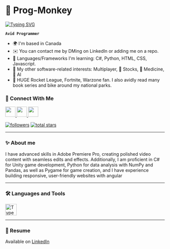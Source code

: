 # 🚀 Prog-Monkey

<a href="https://git.io/typing-svg"><img src="https://readme-typing-svg.demolab.com?font=Fira+Code&duration=2000&pause=1000&color=00E0E5&random=false&width=435&lines=%F0%9F%92%A1+Innovate.;%E2%9C%A8+Inspire.;%F0%9F%94%A5+Ignite." alt="Typing SVG" /></a>

**`Avid Programmer`**

* 🌍 I'm based in Canada
* ✉️ You can contact me by DMing on LinkedIn or adding me on a repo.
* 🧠 Languages/Frameworks I'm learning: C#, Python, HTML, CSS, Javascript.
* 🤔 My other software-related interests: Multiplayer, 🧩 Stocks, 🧪 Medicine, 🤖 AI
* 🎉 HUGE Rocket League, Fortnite, Warzone fan. I also avidly read many book series and bike around my national parks.

### 🔗 Connect With Me

<p align="left">
    <a href="https://www.github.com/Prog-Monkey" target="_blank" rel="noreferrer"> <picture> <source media="(prefers-color-scheme: dark)" srcset="https://raw.githubusercontent.com/danielcranney/readme-generator/main/public/icons/socials/github-dark.svg" /> <source media="(prefers-color-scheme: light)" srcset="https://raw.githubusercontent.com/danielcranney/readme-generator/main/public/icons/socials/github.svg" /> <img src="https://raw.githubusercontent.com/danielcranney/readme-generator/main/public/icons/socials/github.svg" width="32" height="32" /> </picture> </a>
    <a href="https://www.instagram.com/ikcode_Prog-Monkey" target="_blank" rel="noreferrer"> <picture> <source media="(prefers-color-scheme: dark)" srcset="https://raw.githubusercontent.com/danielcranney/readme-generator/main/public/icons/socials/instagram.svg" /> <source media="(prefers-color-scheme: light)" srcset="https://raw.githubusercontent.com/danielcranney/readme-generator/main/public/icons/socials/instagram.svg" /> <img src="https://raw.githubusercontent.com/danielcranney/readme-generator/main/public/icons/socials/instagram.svg" width="32" height="32" /> </picture> </a>
    <a href="https://www.linkedin.com/in/ikcode-Prog-Monkey/" target="_blank" rel="noreferrer"> <picture> <source media="(prefers-color-scheme: dark)" srcset="https://raw.githubusercontent.com/danielcranney/readme-generator/main/public/icons/socials/linkedin-dark.svg" /> <source media="(prefers-color-scheme: light)" srcset="https://raw.githubusercontent.com/danielcranney/readme-generator/main/public/icons/socials/linkedin.svg" /> <img src="https://raw.githubusercontent.com/danielcranney/readme-generator/main/public/icons/socials/linkedin.svg" width="32" height="32" /> </picture> </a>
</p>

<p>
  <a href="https://github.com/Prog-Monkey?tab=followers">
    <img alt="followers" title="Follow me on Github" src="https://custom-icon-badges.demolab.com/github/followers/Prog-Monkey?color=236ad3&labelColor=1155ba&style=for-the-badge&logo=person-add&label=Follow&logoColor=white"/></a>
  <a href="https://github.com/Prog-Monkey?tab=repositories&sort=stargazers">
    <img alt="total stars" title="Total stars on GitHub" src="https://custom-icon-badges.demolab.com/github/stars/Prog-Monkey?color=55960c&style=for-the-badge&labelColor=488207&logo=star"/></a>
</p>

---

### ✨ About me

I have advanced skills in Adobe Premiere Pro, creating polished video content with seamless edits and effects. Additionally, I am proficient in C# for Unity game development, Python for data analysis with NumPy and Pandas, as well as Pygame for game creation, and I have experience building responsive, user-friendly websites with angular

---

### 🛠️ Languages and Tools

<p align="left">
<a href="https://www.typescriptlang.org/" target="_blank" rel="noreferrer"><img src="https://raw.githubusercontent.com/danielcranney/readme-generator/main/public/icons/skills/typescript-colored.svg" width="36" height="36" alt="TypeScript" /></a>
</p>

---

### 📄 Resume

Available on [LinkedIn](https://www.linkedin.com/in/ikcode-Prog-Monkey/)

